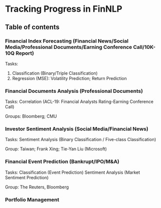 # Tracking Progress in FinNLP

## Table of contents

### Financial Index Forecasting (Financial News/Social Media/Professional Documents/Earning Conference Call/10K-10Q Report)
Tasks:
1) Classification (Binary/Triple Classification)
2) Regression (MSE): Volatility Prediction; Return Prediction

### Financial Documents Analysis (Professional Documents)
Tasks:
Correlation (ACL-19: Financial Analysts Rating-Earning Conference Call)

Groups:
Bloomberg; CMU

### Investor Sentiment Analysis (Social Media/Financial News)
Tasks:
Sentiment Analysis (Binary Classification / Five-class Classification)

Group:
Taiwan; Frank Xing; Tie-Yan Liu (Microsoft)

### Financial Event Prediction (Bankrupt/IPO/M&A)
Tasks:
Classification (Event Prediction)
Sentiment Analysis (Market Sentiment Prediction)

Group:
The Reuters, Bloomberg

### Portfolio Management 

